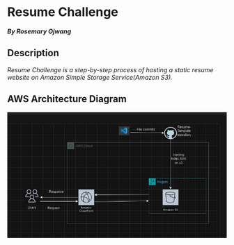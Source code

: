 # Resume Challenge

**_By Rosemary Ojwang_**

## Description
_Resume Challenge is a step-by-step process of hosting a static resume website on Amazon Simple Storage Service(Amazon S3)._

## AWS Architecture Diagram
![AWSArchitecture](AWSArchitecture.png)


